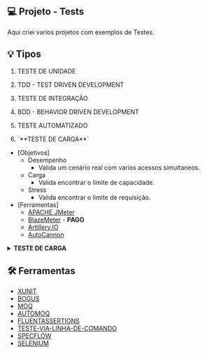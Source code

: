 ## :computer: Projeto - Tests
Aqui criei varios projetos com exemplos de Testes.

## :bulb: Tipos
1. TESTE DE UNIDADE
2. TDD - TEST DRIVEN DEVELOPMENT
3. TESTE DE INTEGRAÇÃO
4. BDD - BEHAVIOR DRIVEN DEVELOPMENT
5. TESTE AUTOMATIZADO

6. <summary> `**TESTE DE CARGA**` </summary>
- [Objetivos]
    - Desempenho 
        - Valida um cenário real com varios acessos simultaneos.
    - Carga 
        - Valida encontrar o limite de capacidade.
    - Stress 
        - Valida encontrar o limite de requisição.
- [Ferramentas]
    - [APACHE JMeter](https://jmeter.apache.org/)
    - [BlazeMeter](https://www.blazemeter.com/) - **PAGO**
    - [Artillery.IO](https://www.artillery.io/)
    - [AutoCannon](https://github.com/mcollina/autocannon/)

<details>
  <summary><b>TESTE DE CARGA</b></summary>
    * <summary>Desempenho</summary>
        * <summary>Valida um cenário real com varios acessos simultaneos.</summary>
</details>

## :hammer_and_wrench: Ferramentas
- [XUNIT](https://xunit.net/)
- [BOGUS](https://github.com/bchavez/Bogus)
- [MOQ](https://github.com/Moq/moq4/wiki/Quickstart)
- [AUTOMOQ](https://github.com/moq/Moq.AutoMocker)
- [FLUENTASSERTIONS](https://fluentassertions.com/)
- [TESTE-VIA-LINHA-DE-COMANDO](https://docs.microsoft.com/pt-br/dotnet/core/tools/dotnet-vstest)
- [SPECFLOW](https://specflow.org/)
- [SELENIUM](https://www.selenium.dev/)

